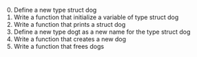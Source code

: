 0. Define a new type struct dog
1. Write a function that initialize a variable of type struct dog
2. Write a function that prints a struct dog
3. Define a new type dogt as a new name for the type struct dog
4. Write a function that creates a new dog
5. Write a function that frees dogs
